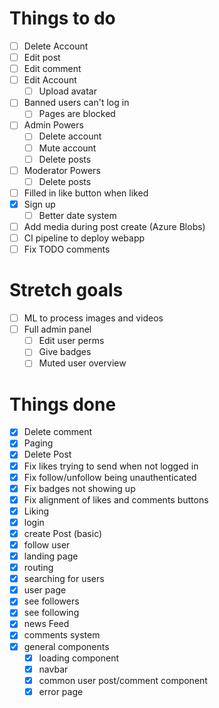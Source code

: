 # Things to do

- [ ] Delete Account
- [ ] Edit post
- [ ] Edit comment
- [ ] Edit Account
  - [ ] Upload avatar
- [ ] Banned users can't log in
  - [ ] Pages are blocked
- [ ] Admin Powers
  - [ ] Delete account
  - [ ] Mute account
  - [ ] Delete posts
- [ ] Moderator Powers
  - [ ] Delete posts
- [ ] Filled in like button when liked
- [x] Sign up
  - [ ] Better date system
- [ ] Add media during post create (Azure Blobs)
- [ ] CI pipeline to deploy webapp
- [ ] Fix TODO comments

# Stretch goals

- [ ] ML to process images and videos
- [ ] Full admin panel
  - [ ] Edit user perms
  - [ ] Give badges
  - [ ] Muted user overview

# Things done

- [x] Delete comment
- [x] Paging
- [x] Delete Post
- [x] Fix likes trying to send when not logged in
- [x] Fix follow/unfollow being unauthenticated
- [x] Fix badges not showing up
- [x] Fix alignment of likes and comments buttons
- [x] Liking
- [x] login
- [x] create Post (basic)
- [x] follow user
- [x] landing page
- [x] routing
- [x] searching for users
- [x] user page
- [x] see followers
- [x] see following
- [x] news Feed
- [x] comments system
- [x] general components
  - [x] loading component
  - [x] navbar
  - [x] common user post/comment component
  - [x] error page
